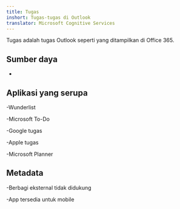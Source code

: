 ```yaml
---
title: Tugas
inshort: Tugas-tugas di Outlook
translator: Microsoft Cognitive Services
---
```


Tugas adalah tugas Outlook seperti yang ditampilkan di Office 365.

Sumber daya
---------

-   

Aplikasi yang serupa
--------------------

-Wunderlist

-Microsoft To-Do

-Google tugas

-Apple tugas

-Microsoft Planner

Metadata
--------

-Berbagi eksternal tidak didukung

-App tersedia untuk mobile


